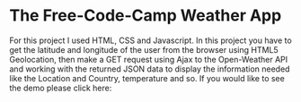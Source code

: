 # The Free-Code-Camp Weather App
For this project I used HTML, CSS and Javascript.
In this project you have to get the latitude and longitude of the user from the browser using HTML5 Geolocation, then make a GET request using Ajax to the Open-Weather API and working with the returned JSON data to display the information needed like the Location and Country, temperature and so. 
If you would like to see the demo please click here: 


